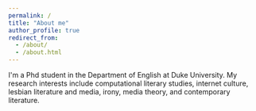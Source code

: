 ```yaml
---
permalink: /
title: "About me"
author_profile: true
redirect_from: 
  - /about/
  - /about.html
---
```


I'm a Phd student in the Department of English at Duke University. My research interests include computational literary studies, internet culture, lesbian literature and media, irony, media theory, and contemporary literature. 
